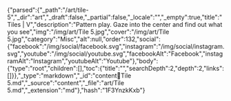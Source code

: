 {"parsed":{"_path":"/art/tile-5","_dir":"art","_draft":false,"_partial":false,"_locale":"","_empty":true,"title":"Tiles | V","description":"Pattern play. Gaze into the center and find out what you see","img":"/img/art/Tile 5.jpg","cover":"/img/art/Tile 5.jpg","category":"Misc","alt":null,"order":132,"social":{"facebook":"/img/social/facebook.svg","instagram":"/img/social/instagram.svg","youtube":"/img/social/youtube.svg","facebookAlt":"Facebook","instagramAlt":"Instagram","youtubeAlt":"Youtube"},"body":{"type":"root","children":[],"toc":{"title":"","searchDepth":2,"depth":2,"links":[]}},"_type":"markdown","_id":"content:art:Tile 5.md","_source":"content","_file":"art/Tile 5.md","_extension":"md"},"hash":"1F3YnzkKxb"}